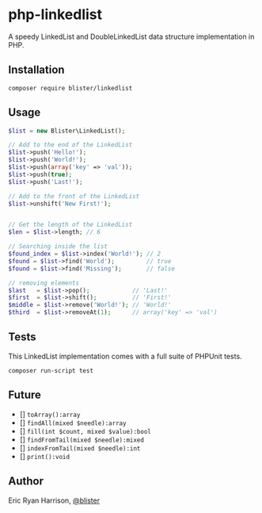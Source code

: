 # php-linkedlist
A speedy LinkedList and DoubleLinkedList data structure implementation in PHP.

## Installation
```console
composer require blister/linkedlist
```

## Usage
```php
$list = new Blister\LinkedList();

// Add to the end of the LinkedList
$list->push('Hello!');
$list->push('World!');
$list->push(array('key' => 'val'));
$list->push(true);
$list->push('Last!');

// Add to the front of the LinkedList
$list->unshift('New First!');


// Get the length of the LinkedList
$len = $list->length; // 6

// Searching inside the list
$found_index = $list->index('World!'); // 2
$found = $list->find('World');         // true
$found = $list->find('Missing');       // false

// removing elements
$last   = $list->pop();            // 'Last!' 
$first  = $list->shift();          // 'First!'
$middle = $list->remove('World!'); // 'World!'
$third  = $list->removeAt(1);      // array('key' => 'val')
```

## Tests
This LinkedList implementation comes with a full suite of PHPUnit tests.
```console
composer run-script test
```

## Future
- [] `toArray():array`
- [] `findAll(mixed $needle):array`
- [] `fill(int $count, mixed $value):bool`
- [] `findFromTail(mixed $needle):mixed`
- [] `indexFromTail(mixed $needle):int`
- [] `print():void` 

## Author
Eric Ryan Harrison, [@blister](https://twitter.com/blister)
